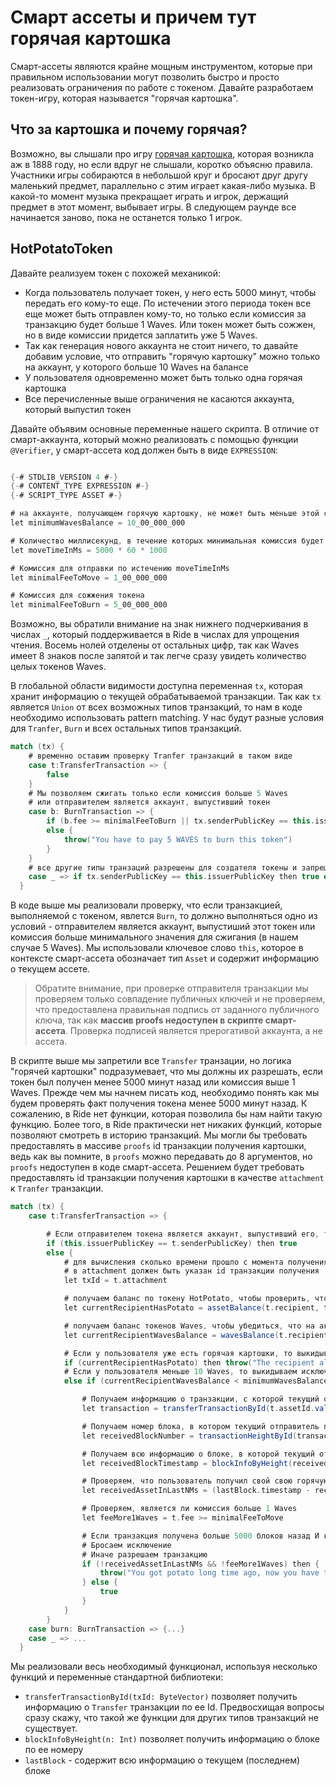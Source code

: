 # Смарт ассеты и причем тут горячая картошка

Смарт-ассеты являются крайне мощным инструментом, которые при правильном использовании могут позволить быстро и просто реализовать ограничения по работе с токеном. Давайте разработаем токен-игру, которая называется "горячая картошка".

## Что за картошка и почему горячая?

Возможно, вы слышали про игру [горячая картошка](https://en.wikipedia.org/wiki/Hot_potato), которая возникла аж в 1888 году, но если вдруг не слышали, коротко объясню правила. Участники игры собираются в небольшой круг и бросают друг другу маленький предмет, параллельно с этим играет какая-либо музыка. В какой-то момент музыка прекращает играть и игрок, держащий предмет в этот момент, выбывает игры. В следующем раунде все начинается заново, пока не останется только 1 игрок.

## HotPotatoToken

Давайте реализуем токен с похожей механикой:

- Когда пользователь получает токен, у него есть 5000 минут, чтобы передать его кому-то еще. По истечении этого периода токен все еще может быть отправлен кому-то, но только если комиссия за транзакцию будет больше 1 Waves. Или токен может быть сожжен, но в виде комиссии придется заплатить уже 5 Waves.
- Так как генерация нового аккаунта не стоит ничего, то давайте добавим условие, что отправить "горячую картошку" можно только на аккаунт, у которого больше 10 Waves на балансе
- У пользователя одновременно может быть только одна горячая картошка
- Все перечисленные выше ограничения не касаются аккаунта, который выпустил токен

Давайте объявим основные переменные нашего скрипта. В отличие от смарт-аккаунта, который можно реализовать с помощью функции `@Verifier`, у смарт-ассета код должен быть в виде `EXPRESSION`:

```scala

{-# STDLIB_VERSION 4 #-}
{-# CONTENT_TYPE EXPRESSION #-}
{-# SCRIPT_TYPE ASSET #-}

# на аккаунте, получающем горячую картошку, не может быть меньше этой суммы
let minimumWavesBalance = 10_00_000_000

# Количество миллисекунд, в течение которых минимальная комиссия будет стандартной (0.005 Waves с обычного аккаунта)
let moveTimeInMs = 5000 * 60 * 1000

# Комиссия для отправки по истечению moveTimeInMs
let minimalFeeToMove = 1_00_000_000

# Комиссия для сожжения токена
let minimalFeeToBurn = 5_00_000_000
```

Возможно, вы обратили внимание на знак нижнего подчеркивания в числах `_`, который поддерживается в Ride в числах для упрощения чтения. Восемь нолей отделены от остальных цифр, так как Waves имеет 8 знаков после запятой и так легче сразу увидеть количество целых токенов Waves.

В глобальной области видимости доступна переменная `tx`, которая хранит информацию о текущей обрабатываемой транзакции. Так как `tx` является `Union` от всех возможных типов транзакций, то нам в коде необходимо использовать pattern matching. У нас будут разные условия для `Tranfer`, `Burn` и всех остальных типов транзакций.

```scala
match (tx) {
    # временно оставим проверку Tranfer транзакций в таком виде
    case t:TransferTransaction => {
        false
    }
    # Мы позволяем сжигать только если комиссия больше 5 Waves
    # или отправителем является аккаунт, выпустивший токен
    case b: BurnTransaction => {
        if (b.fee >= minimalFeeToBurn || tx.senderPublicKey == this.issuerPublicKey) then true
        else {
            throw("You have to pay 5 WAVES to burn this token")
        }
    }
    # все другие типы транзаций разрешены для создателя токены и запрещены для всех остальных
    case _ => if tx.senderPublicKey == this.issuerPublicKey then true else throw("You only can transfer this token")
  }
```

В коде выше мы реализовали проверку, что если транзакцией, выполняемой с токеном, явлется `Burn`, то должно выполняться одно из условий - отправителем является аккаунт, выпустиший этот токен или комиссия больше минимального значения для сжигания (в нашем случае 5 Waves). Мы использовали ключевое слово `this`, которое в контексте смарт-ассета обозначает тип `Asset` и содержит информацию о текущем ассете.

> Обратите внимание, при проверке отправителя транзакции мы проверяем только совпадение публичных ключей и не проверяем, что предоставлена правильная подпись от заданного публичного ключа, так как **массив proofs недоступен в скрипте смарт-ассета**. Проверка подписей является прерогативой аккаунта, а не ассета.

В скрипте выше мы запретили все `Transfer` транзации, но логика "горячей картошки" подразумевает, что мы должны их разрешать, если токен был получен менее 5000 минут назад или комиссия выше 1 Waves. Прежде чем мы начнем писать код, необходимо понять как мы будем проверять факт получения токена менее 5000 минут назад. К сожалению, в Ride нет функции, которая позволила бы нам найти такую функцию. Более того, в Ride практически нет никаких функций, которые позволяют смотреть в историю транзакций. Мы могли бы требовать предоставлять в массиве `proofs` id транзакции получения картошки, ведь как вы помните, в `proofs` можно передавать до 8 аргументов, но `proofs` недоступен в коде смарт-ассета. Решением будет требовать предоставлять id транзакции получения картошки в качестве `attachment` к `Tranfer` транзакции.

```scala
match (tx) {
    case t:TransferTransaction => {

        # Если отправителем токена является аккаунт, выпустивший его, то проверки не нужны
        if (this.issuerPublicKey == t.senderPublicKey) then true
        else {
            # для вычисления сколько времени прошло с момента получения токена
            # в attachment должен быть указан id транзакции получения
            let txId = t.attachment

            # получаем баланс по токену HotPotato, чтобы проверить, что у получателя уже нет "горячей картошки"
            let currentRecipientHasPotato = assetBalance(t.recipient, t.assetId) > 0

            # получаем баланс токенов Waves, чтобы убедиться, что на аккаунте не меньше 10 Waves
            let currentRecipientWavesBalance = wavesBalance(t.recipient)

            # Если у пользователя уже есть горячая картошки, то выкидываем исключение
            if (currentRecipientHasPotato) then throw("The recipient already has a hot potator")
            # Если у пользователя меньше 10 Waves, то выкидываем исключение
            else if (currentRecipientWavesBalance < minimumWavesBalance) then throw("Recipient is too poor") else {

                # Получаем информацию о транзакции, с которой текущий отправитель получил свою картошку
                let transaction = transferTransactionById(t.assetId.value()).valueOrErrorMessage("Can't find incoming transaction")

                # Получаем номер блока, в котором текущий отправитель получил свою картошку
                let receivedBlockNumber = transactionHeightById(transaction.id).valueOrErrorMessage("Can't find incoming tx block number")

                # Получаем всю информацию о блоке, в которой текущий отправитель получил свою картошку
                let receivedBlockTimestamp = blockInfoByHeight(receivedBlockNumber).value().timestamp

                # Проверяем, что пользователь получил свой свою горячую картошку меньше, чем 5000 минут назад
                let receivedAssetInLastNMs = (lastBlock.timestamp - receivedBlockTimestamp) <= moveTimeInMs && t.assetId == transaction.assetId

                # Проверяем, является ли комиссия больше 1 Waves
                let feeMore1Waves = t.fee >= minimalFeeToMove

                # Если транзакция получена больше 5000 блоков назад И комиссия меньше 1 Waves
                # Бросаем исключение
                # Иначе разрешаем транзакцию
                if (!receivedAssetInLastNMs && !feeMore1Waves) then {
                    throw("You got potato long time ago, now you have to pay 1 WAVES fee")
                } else {
                    true
                }
            }
        }
    case burn: BurnTransaction => {...}
    case _ => ...
  }
```

Мы реализовали весь необходимый функционал, используя несколько функций и переменные стандартной библиотеки:

- `transferTransactionById(txId: ByteVector)` позволяет получить информацию о `Transfer` транзакции по ее Id. Предвосхищая вопросы сразу скажу, что такой же функции для других типов транзакций не существует.
- `blockInfoByHeight(n: Int)` позволяет получить информацию о блоке по ее номеру
- `lastBlock` - содержит всю информацию о текущем (последнем) блоке

